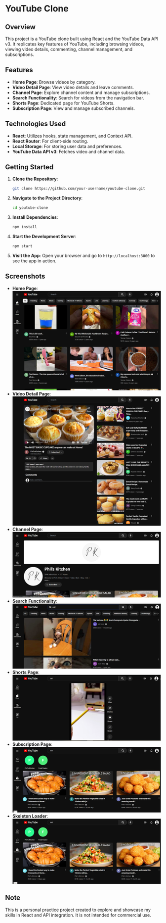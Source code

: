 # YouTube Clone

## Overview

This project is a YouTube clone built using React and the YouTube Data API v3. It replicates key features of YouTube, including browsing videos, viewing video details, commenting, channel management, and subscriptions.

## Features

- **Home Page**: Browse videos by category.
- **Video Detail Page**: View video details and leave comments.
- **Channel Page**: Explore channel content and manage subscriptions.
- **Search Functionality**: Search for videos from the navigation bar.
- **Shorts Page**: Dedicated page for YouTube Shorts.
- **Subscription Page**: View and manage subscribed channels.

## Technologies Used

- **React**: Utilizes hooks, state management, and Context API.
- **React Router**: For client-side routing.
- **Local Storage**: For storing user data and preferences.
- **YouTube Data API v3**: Fetches video and channel data.

## Getting Started

1. **Clone the Repository**:
    ```bash
    git clone https://github.com/your-username/youtube-clone.git
    ```

2. **Navigate to the Project Directory**:
    ```bash
    cd youtube-clone
    ```

3. **Install Dependencies**:
    ```bash
    npm install
    ```

4. **Start the Development Server**:
    ```bash
    npm start
    ```

5. **Visit the App**: Open your browser and go to `http://localhost:3000` to see the app in action.

## Screenshots

- **Home Page**:
  ![Home Page](./src/assets/feed.png)
- **Video Detail Page**:
  ![Video Detail Page](./src/assets/video.png)
- **Channel Page**:
  ![Channel Page](./src/assets/channel.png)
- **Search Functionality**:
  ![Search](./src/assets/search.png)
- **Shorts Page**:
  ![Shorts Page](./src/assets/shorts.png)
- **Subscription Page**:
  ![Subscription Page](./src/assets/subscriptionPage.png)
- **Skeleton Loader**:
  ![Skeleton Loader](./src/assets/subscriptionPage.png)

## Note

This is a personal practice project created to explore and showcase my skills in React and API integration. It is not intended for commercial use.


